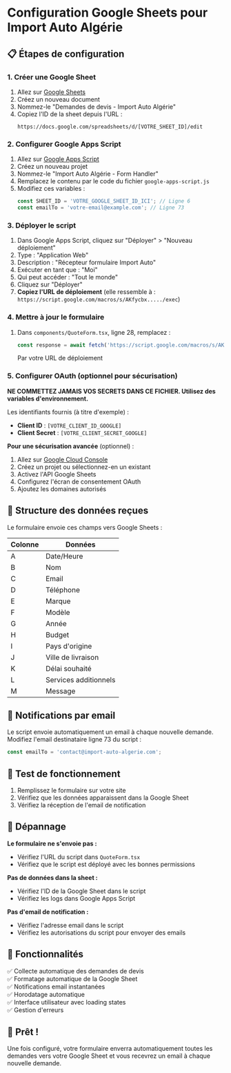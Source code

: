 # Configuration Google Sheets pour Import Auto Algérie

## 📋 Étapes de configuration

### 1. Créer une Google Sheet

1. Allez sur [Google Sheets](https://sheets.google.com)
2. Créez un nouveau document
3. Nommez-le "Demandes de devis - Import Auto Algérie"
4. Copiez l'ID de la sheet depuis l'URL :
   ```
   https://docs.google.com/spreadsheets/d/[VOTRE_SHEET_ID]/edit
   ```

### 2. Configurer Google Apps Script

1. Allez sur [Google Apps Script](https://script.google.com)
2. Créez un nouveau projet
3. Nommez-le "Import Auto Algérie - Form Handler"
4. Remplacez le contenu par le code du fichier `google-apps-script.js`
5. Modifiez ces variables :
   ```javascript
   const SHEET_ID = 'VOTRE_GOOGLE_SHEET_ID_ICI'; // Ligne 6
   const emailTo = 'votre-email@example.com'; // Ligne 73
   ```

### 3. Déployer le script

1. Dans Google Apps Script, cliquez sur "Déployer" > "Nouveau déploiement"
2. Type : "Application Web"
3. Description : "Récepteur formulaire Import Auto"
4. Exécuter en tant que : "Moi"
5. Qui peut accéder : "Tout le monde"
6. Cliquez sur "Déployer"
7. **Copiez l'URL de déploiement** (elle ressemble à : `https://script.google.com/macros/s/AKfycbx...../exec`)

### 4. Mettre à jour le formulaire

1. Dans `components/QuoteForm.tsx`, ligne 28, remplacez :
   ```javascript
   const response = await fetch('https://script.google.com/macros/s/AKfycbx7B5_YOUR_SCRIPT_ID/exec', {
   ```
   Par votre URL de déploiement

### 5. Configurer OAuth (optionnel pour sécurisation)

**NE COMMETTEZ JAMAIS VOS SECRETS DANS CE FICHIER. Utilisez des variables d'environnement.**

Les identifiants fournis (à titre d'exemple) :
- **Client ID** : `[VOTRE_CLIENT_ID_GOOGLE]`
- **Client Secret** : `[VOTRE_CLIENT_SECRET_GOOGLE]`

**Pour une sécurisation avancée** (optionnel) :
1. Allez sur [Google Cloud Console](https://console.cloud.google.com)
2. Créez un projet ou sélectionnez-en un existant
3. Activez l'API Google Sheets
4. Configurez l'écran de consentement OAuth
5. Ajoutez les domaines autorisés

## 🎯 Structure des données reçues

Le formulaire envoie ces champs vers Google Sheets :

| Colonne | Données |
|---------|---------|
| A | Date/Heure |
| B | Nom |
| C | Email |
| D | Téléphone |
| E | Marque |
| F | Modèle |
| G | Année |
| H | Budget |
| I | Pays d'origine |
| J | Ville de livraison |
| K | Délai souhaité |
| L | Services additionnels |
| M | Message |

## 🔔 Notifications par email

Le script envoie automatiquement un email à chaque nouvelle demande.
Modifiez l'email destinataire ligne 73 du script :
```javascript
const emailTo = 'contact@import-auto-algerie.com';
```

## 🧪 Test de fonctionnement

1. Remplissez le formulaire sur votre site
2. Vérifiez que les données apparaissent dans la Google Sheet
3. Vérifiez la réception de l'email de notification

## 🔧 Dépannage

**Le formulaire ne s'envoie pas :**
- Vérifiez l'URL du script dans `QuoteForm.tsx`
- Vérifiez que le script est déployé avec les bonnes permissions

**Pas de données dans la sheet :**
- Vérifiez l'ID de la Google Sheet dans le script
- Vérifiez les logs dans Google Apps Script

**Pas d'email de notification :**
- Vérifiez l'adresse email dans le script
- Vérifiez les autorisations du script pour envoyer des emails

## 📱 Fonctionnalités

✅ Collecte automatique des demandes de devis  
✅ Formatage automatique de la Google Sheet  
✅ Notifications email instantanées  
✅ Horodatage automatique  
✅ Interface utilisateur avec loading states  
✅ Gestion d'erreurs  

## 🚀 Prêt !

Une fois configuré, votre formulaire enverra automatiquement toutes les demandes vers votre Google Sheet et vous recevrez un email à chaque nouvelle demande. 